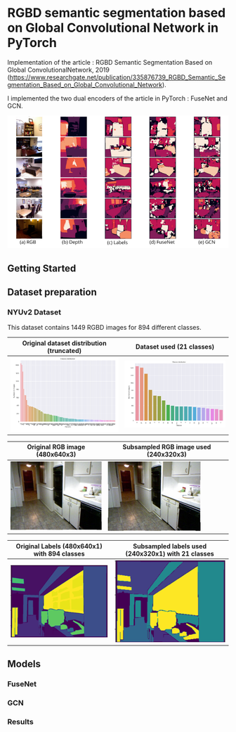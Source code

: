 # RGBD semantic segmentation based on Global Convolutional Network in PyTorch


Implementation of the article : RGBD Semantic Segmentation Based on Global ConvolutionalNetwork, 2019 (https://www.researchgate.net/publication/335876739_RGBD_Semantic_Segmentation_Based_on_Global_Convolutional_Network).


I implemented the two dual encoders of the article in PyTorch : FuseNet and GCN.

<p align="center">

<a>
    <img src='images/results.png'  width="900"/>
</a>
</p>
















## Getting Started



## Dataset preparation

### NYUv2 Dataset

This dataset contains 1449 RGBD images for 894 different classes.

| Original dataset distribution (truncated) | Dataset used (21 classes) |
|---| --- |
| ![](/images/distribution_classes.png) | ![](/images/distribution_20_classes.png) |

| Original RGB image (480x640x3) | Subsampled RGB image used (240x320x3) |
|---| --- |
| ![](/images/original_rgb.png) | ![](/images/sub_rgb.png) |

| Original Labels (480x640x1) with 894 classes  | Subsampled labels used (240x320x1) with 21 classes  |
|---| --- |
| ![](/images/all_labels.png) | ![](/images/20_labels.png) |





## Models



### FuseNet


### GCN



### Results
